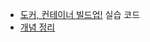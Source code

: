 * [도커, 컨테이너 빌드업!](http://www.yes24.com/Product/Goods/105756626) 실습 코드
* [개념 정리](https://github.com/jvm-hater/docker-study)
